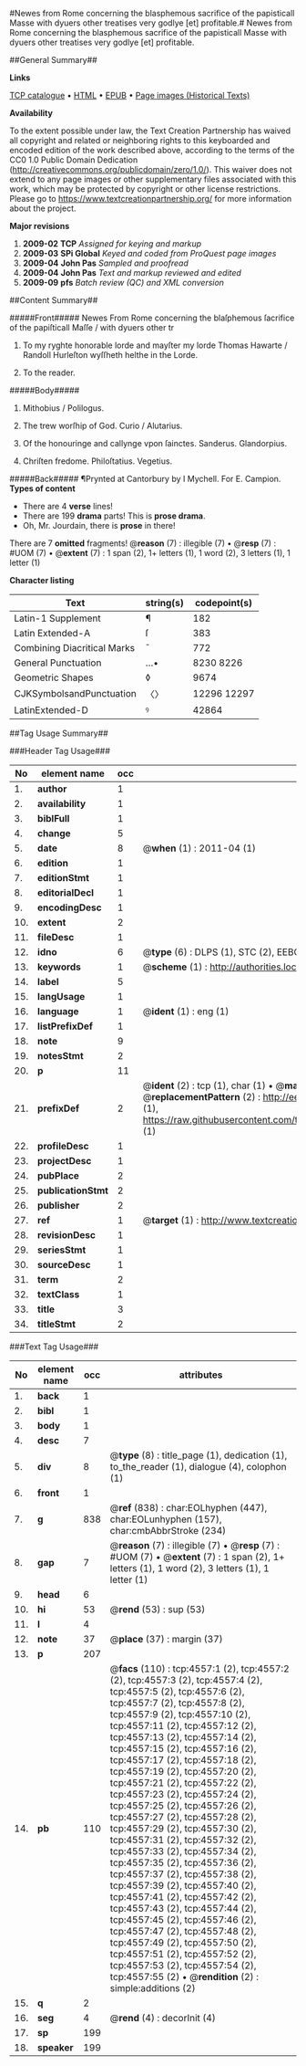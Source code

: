 #Newes from Rome concerning the blasphemous sacrifice of the papisticall Masse with dyuers other treatises very godlye [et] profitable.#
Newes from Rome concerning the blasphemous sacrifice of the papisticall Masse with dyuers other treatises very godlye [et] profitable.

##General Summary##

**Links**

[TCP catalogue](http://www.ota.ox.ac.uk/tcp/)  • 
[HTML](http://tei.it.ox.ac.uk/tcp/Texts-HTML/free/A03/A03896.html)  • 
[EPUB](http://tei.it.ox.ac.uk/tcp/Texts-EPUB/free/A03/A03896.epub) • 
[Page images (Historical Texts)](https://historicaltexts.jisc.ac.uk/eebo-99840086e)

**Availability**

To the extent possible under law, the Text Creation Partnership has waived all copyright and related or neighboring rights to this keyboarded and encoded edition of the work described above, according to the terms of the CC0 1.0 Public Domain Dedication (http://creativecommons.org/publicdomain/zero/1.0/). This waiver does not extend to any page images or other supplementary files associated with this work, which may be protected by copyright or other license restrictions. Please go to https://www.textcreationpartnership.org/ for more information about the project.

**Major revisions**

1. __2009-02__ __TCP__ *Assigned for keying and markup*
1. __2009-03__ __SPi Global__ *Keyed and coded from ProQuest page images*
1. __2009-04__ __John Pas__ *Sampled and proofread*
1. __2009-04__ __John Pas__ *Text and markup reviewed and edited*
1. __2009-09__ __pfs__ *Batch review (QC) and XML conversion*

##Content Summary##

#####Front#####
Newes From Rome concerning the blaſphemous ſacrifice of the papiſticall Maſſe / with dyuers other tr
1. To my ryghte honorable lorde and mayſter my lorde Thomas Hawarte / Randoll Hurleſton wyſſheth helthe in the Lorde.

1. To the reader.

#####Body#####

1. Mithobius / Polilogus.

1. The trew worſhip of God. Curio / Alutarius.

1. Of the honouringe and callynge vpon ſainctes. Sanderus. Glandorpius.

1. Chriſten fredome. Philoſtatius. Vegetius.

#####Back#####
¶Prynted at Cantorbury by I Mychell. For E. Campion.
**Types of content**

  * There are 4 **verse** lines!
  * There are 199 **drama** parts! This is **prose drama**.
  * Oh, Mr. Jourdain, there is **prose** in there!

There are 7 **omitted** fragments! 
 @__reason__ (7) : illegible (7)  •  @__resp__ (7) : #UOM (7)  •  @__extent__ (7) : 1 span (2), 1+ letters (1), 1 word (2), 3 letters (1), 1 letter (1)

**Character listing**


|Text|string(s)|codepoint(s)|
|---|---|---|
|Latin-1 Supplement|¶|182|
|Latin Extended-A|ſ|383|
|Combining             Diacritical Marks|̄|772|
|General Punctuation|…•|8230 8226|
|Geometric Shapes|◊|9674|
|CJKSymbolsandPunctuation|〈〉|12296 12297|
|LatinExtended-D|ꝰ|42864|

##Tag Usage Summary##

###Header Tag Usage###

|No|element name|occ|attributes|
|---|---|---|---|
|1.|__author__|1||
|2.|__availability__|1||
|3.|__biblFull__|1||
|4.|__change__|5||
|5.|__date__|8| @__when__ (1) : 2011-04 (1)|
|6.|__edition__|1||
|7.|__editionStmt__|1||
|8.|__editorialDecl__|1||
|9.|__encodingDesc__|1||
|10.|__extent__|2||
|11.|__fileDesc__|1||
|12.|__idno__|6| @__type__ (6) : DLPS (1), STC (2), EEBO-CITATION (1), PROQUEST (1), VID (1)|
|13.|__keywords__|1| @__scheme__ (1) : http://authorities.loc.gov/ (1)|
|14.|__label__|5||
|15.|__langUsage__|1||
|16.|__language__|1| @__ident__ (1) : eng (1)|
|17.|__listPrefixDef__|1||
|18.|__note__|9||
|19.|__notesStmt__|2||
|20.|__p__|11||
|21.|__prefixDef__|2| @__ident__ (2) : tcp (1), char (1)  •  @__matchPattern__ (2) : ([0-9\-]+):([0-9IVX]+) (1), (.+) (1)  •  @__replacementPattern__ (2) : http://eebo.chadwyck.com/downloadtiff?vid=$1&page=$2 (1), https://raw.githubusercontent.com/textcreationpartnership/Texts/master/tcpchars.xml#$1 (1)|
|22.|__profileDesc__|1||
|23.|__projectDesc__|1||
|24.|__pubPlace__|2||
|25.|__publicationStmt__|2||
|26.|__publisher__|2||
|27.|__ref__|1| @__target__ (1) : http://www.textcreationpartnership.org/docs/. (1)|
|28.|__revisionDesc__|1||
|29.|__seriesStmt__|1||
|30.|__sourceDesc__|1||
|31.|__term__|2||
|32.|__textClass__|1||
|33.|__title__|3||
|34.|__titleStmt__|2||


###Text Tag Usage###

|No|element name|occ|attributes|
|---|---|---|---|
|1.|__back__|1||
|2.|__bibl__|1||
|3.|__body__|1||
|4.|__desc__|7||
|5.|__div__|8| @__type__ (8) : title_page (1), dedication (1), to_the_reader (1), dialogue (4), colophon (1)|
|6.|__front__|1||
|7.|__g__|838| @__ref__ (838) : char:EOLhyphen (447), char:EOLunhyphen (157), char:cmbAbbrStroke (234)|
|8.|__gap__|7| @__reason__ (7) : illegible (7)  •  @__resp__ (7) : #UOM (7)  •  @__extent__ (7) : 1 span (2), 1+ letters (1), 1 word (2), 3 letters (1), 1 letter (1)|
|9.|__head__|6||
|10.|__hi__|53| @__rend__ (53) : sup (53)|
|11.|__l__|4||
|12.|__note__|37| @__place__ (37) : margin (37)|
|13.|__p__|207||
|14.|__pb__|110| @__facs__ (110) : tcp:4557:1 (2), tcp:4557:2 (2), tcp:4557:3 (2), tcp:4557:4 (2), tcp:4557:5 (2), tcp:4557:6 (2), tcp:4557:7 (2), tcp:4557:8 (2), tcp:4557:9 (2), tcp:4557:10 (2), tcp:4557:11 (2), tcp:4557:12 (2), tcp:4557:13 (2), tcp:4557:14 (2), tcp:4557:15 (2), tcp:4557:16 (2), tcp:4557:17 (2), tcp:4557:18 (2), tcp:4557:19 (2), tcp:4557:20 (2), tcp:4557:21 (2), tcp:4557:22 (2), tcp:4557:23 (2), tcp:4557:24 (2), tcp:4557:25 (2), tcp:4557:26 (2), tcp:4557:27 (2), tcp:4557:28 (2), tcp:4557:29 (2), tcp:4557:30 (2), tcp:4557:31 (2), tcp:4557:32 (2), tcp:4557:33 (2), tcp:4557:34 (2), tcp:4557:35 (2), tcp:4557:36 (2), tcp:4557:37 (2), tcp:4557:38 (2), tcp:4557:39 (2), tcp:4557:40 (2), tcp:4557:41 (2), tcp:4557:42 (2), tcp:4557:43 (2), tcp:4557:44 (2), tcp:4557:45 (2), tcp:4557:46 (2), tcp:4557:47 (2), tcp:4557:48 (2), tcp:4557:49 (2), tcp:4557:50 (2), tcp:4557:51 (2), tcp:4557:52 (2), tcp:4557:53 (2), tcp:4557:54 (2), tcp:4557:55 (2)  •  @__rendition__ (2) : simple:additions (2)|
|15.|__q__|2||
|16.|__seg__|4| @__rend__ (4) : decorInit (4)|
|17.|__sp__|199||
|18.|__speaker__|199||
